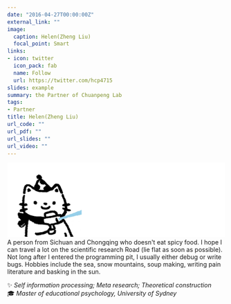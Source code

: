 ```yaml
---
date: "2016-04-27T00:00:00Z"
external_link: ""
image:
  caption: Helen(Zheng Liu)
  focal_point: Smart
links:
- icon: twitter
  icon_pack: fab
  name: Follow
  url: https://twitter.com/hcp4715
slides: example
summary: the Partner of Chuanpeng Lab
tags:
- Partner
title: Helen(Zheng Liu)
url_code: ""
url_pdf: ""
url_slides: ""
url_video: ""
---
```

![](images/lz1.png)
A person from Sichuan and Chongqing who doesn't eat spicy food. I hope I can travel a lot on the scientific research Road (lie flat as soon as possible). Not long after I entered the programming pit, I usually either debug or write bugs. Hobbies include the sea, snow mountains, soup making, writing pain literature and basking in the sun.

✨ _Self information processing; Meta research; Theoretical construction_  
🎓 _Master of educational psychology, University of Sydney_  
